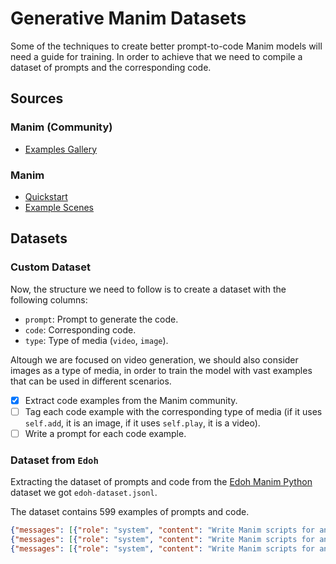 # Generative Manim Datasets

Some of the techniques to create better prompt-to-code Manim models will need a guide for training. In order to achieve that we need to compile a dataset of prompts and the corresponding code.

## Sources

### Manim (Community)

- [Examples Gallery](https://docs.manim.community/en/stable/examples.html)

### Manim

- [Quickstart](https://3b1b.github.io/manim/getting_started/quickstart.html)
- [Example Scenes](https://3b1b.github.io/manim/getting_started/example_scenes.html#graphexample)

## Datasets

### Custom Dataset

Now, the structure we need to follow is to create a dataset with the following columns:
- `prompt`: Prompt to generate the code.
- `code`: Corresponding code.
- `type`: Type of media (`video`, `image`).

Altough we are focused on video generation, we should also consider images as a type of media, in order to train the model with vast examples that can be used in different scenarios.

- [x] Extract code examples from the Manim community.
- [ ] Tag each code example with the corresponding type of media (if it uses `self.add`, it is an image, if it uses `self.play`, it is a video).
- [ ] Write a prompt for each code example.

### Dataset from `Edoh`

Extracting the dataset of prompts and code from the [Edoh Manim Python](https://huggingface.co/datasets/Edoh/manim_python) dataset we got `edoh-dataset.jsonl`.

The dataset contains 599 examples of prompts and code.

```json
{"messages": [{"role": "system", "content": "Write Manim scripts for animations in Python. Generate code, not text."}, {"role": "user", "content": "Create a new scene named 'MyScene'."}, {"role": "assistant", "content": "from manim import * class MyScene(Scene): def construct(self): pass"}]}
{"messages": [{"role": "system", "content": "Write Manim scripts for animations in Python. Generate code, not text."}, {"role": "user", "content": "Add a circle with radius 2 and center at the origin to the scene."}, {"role": "assistant", "content": "from manim import * class MyScene(Scene): def construct(self): circle = Circle(radius=2, color=BLUE) self.add(circle)"}]}
{"messages": [{"role": "system", "content": "Write Manim scripts for animations in Python. Generate code, not text."}, {"role": "user", "content": "Create a text object saying 'Hello, World!' and add it to the scene."}, {"role": "assistant", "content": "from manim import * class MyScene(Scene): def construct(self): text = Text('Hello, World!') self.add(text)"}]}
```
